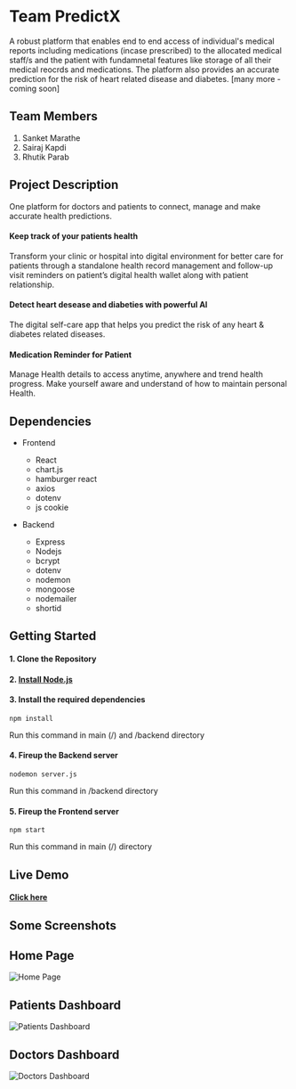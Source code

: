 # Team PredictX
A robust platform that enables end to end access of individual's medical reports including medications (incase prescribed) to the allocated medical staff/s and the patient with fundamnetal features like storage of all their medical reocrds and medications. The platform also provides an accurate prediction for the risk of heart related disease and diabetes. [many more - coming soon]

## Team Members
1. Sanket Marathe
2. Sairaj Kapdi
3. Rhutik Parab

## Project Description

One platform for doctors and patients to connect, manage and make accurate health predictions.

#### Keep track of your patients health
Transform your clinic or hospital into digital environment for better care for patients through a standalone health record management and follow-up visit reminders on patient’s digital health wallet along with patient relationship.
#### Detect heart desease and diabeties with powerful AI
The digital self-care app that helps you predict the risk of any heart & diabetes related diseases.
#### Medication Reminder for Patient 
Manage Health details to access anytime, anywhere and trend health progress. Make yourself aware and understand of how to maintain personal Health.

## Dependencies
- Frontend
    * React
    * chart.js
    * hamburger react
    * axios
    * dotenv
    * js cookie

- Backend
    * Express
    * Nodejs
    * bcrypt
    * dotenv
    * nodemon
    * mongoose
    * nodemailer
    * shortid

## Getting Started

#### 1. Clone the Repository
#### 2. [Install Node.js](https://nodejs.org/en/download/package-manager/)
#### 3. Install the required dependencies
```
npm install
```
Run this command in main (/) and /backend directory
#### 4. Fireup the Backend server
```
nodemon server.js
```
Run this command in /backend directory
#### 5. Fireup the Frontend server
```
npm start
```
Run this command in main (/) directory

## Live Demo
#### [Click here](https://predictx.herokuapp.com/)

## Some Screenshots
## Home Page
  
<img src="Images/home.png" alt="Home Page"> 
  
## Patients Dashboard
<img src="Images/patient-dash.png" alt="Patients Dashboard">
  
## Doctors Dashboard
<img src="Images/doctorsDash1.png" alt="Doctors Dashboard"> 
